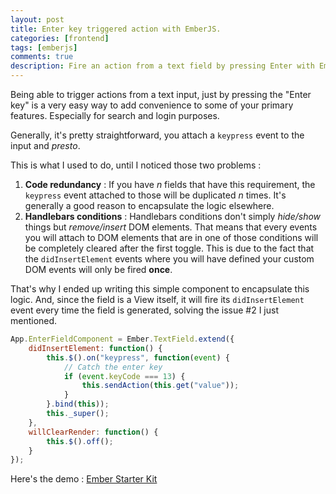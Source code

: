 ```yaml
---
layout: post
title: Enter key triggered action with EmberJS.
categories: [frontend]
tags: [emberjs]
comments: true
description: Fire an action from a text field by pressing Enter with EmberJS.
---
```


Being able to trigger actions from a text input, just by pressing the "Enter key" is a very easy way to add convenience to some of your primary features. Especially for search and login purposes.

Generally, it's pretty straightforward, you attach a `keypress` event to the input and *presto*.

This is what I used to do, until I noticed those two problems :

1. **Code redundancy** : If you have *n* fields that have this requirement, the `keypress` event attached to those will be duplicated *n* times. It's generally a good reason to encapsulate the logic elsewhere.
1. **Handlebars conditions** : Handlebars conditions don't simply *hide/show* things but *remove/insert* DOM elements. That means that every events you will attach to DOM elements that are in one of those conditions will be completely cleared after the first toggle. This is due to the fact that the `didInsertElement` events where you will have defined your custom DOM events will only be fired **once**.

That's why I ended up writing this simple component to encapsulate this logic. And, since the field is a View itself, it will fire its `didInsertElement` event every time the field is generated, solving the issue #2 I just mentioned.

```JavaScript
App.EnterFieldComponent = Ember.TextField.extend({
    didInsertElement: function() {
        this.$().on("keypress", function(event) {
            // Catch the enter key
            if (event.keyCode === 13) {
                this.sendAction(this.get("value"));
            }
        }.bind(this));
        this._super();
    },
    willClearRender: function() {
        this.$().off();
    }
});
```

Here's the demo :
<a class="jsbin-embed" href="http://emberjs.jsbin.com/bodifu/6/embed?html,js,output">Ember Starter Kit</a><script src="http://static.jsbin.com/js/embed.js"></script>
